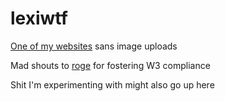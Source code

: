 # lexiwtf
[One of my websites](https://lexi.wtf) sans image uploads

Mad shouts to [roge](https://github.com/roge-) for fostering W3 compliance

Shit I'm experimenting with might also go up here
